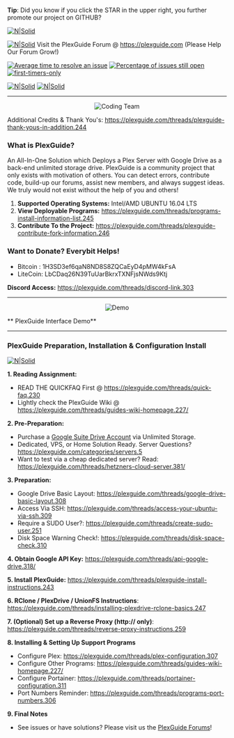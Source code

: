 **Tip**: Did you know if you click the STAR in the upper right, you further promote our project on GITHUB?

[![N|Solid](https://plexguide.com/discord.png)](https://plexguide.com/threads/discord-link.303/)

[![N|Solid](https://plexguide.com/board3.png)](https://plexguide.com)
Visit the PlexGuide Forum @ https://plexguide.com (Please Help Our Forum Grow!)

[![Average time to resolve an issue](http://isitmaintained.com/badge/resolution/admin9705/PlexGuide.com-The-Awesome-Plex-Server.svg)](http://isitmaintained.com/project/admin9705/PlexGuide.com-The-Awesome-Plex-Server "Average time to resolve an issue") [![Percentage of issues still open](http://isitmaintained.com/badge/open/admin9705/PlexGuide.com-The-Awesome-Plex-Server.svg)](http://isitmaintained.com/project/admin9705/PlexGuide.com-The-Awesome-Plex-Server "Percentage of issues still open") [![first-timers-only](http://img.shields.io/badge/first--timers--only-friendly-blue.svg?style=flat-square)](http://www.firsttimersonly.com/)

[![N|Solid](https://camo.githubusercontent.com/348b82630f4f5be3c775c9caed3bb5765b0b3018/687474703a2f2f692e696d6775722e636f6d2f785370773438322e706e67)](https://plexguide.com/index.php?categories/issues-bugs.7/) [![N|Solid](https://camo.githubusercontent.com/653f9f8e115242dddb8f6282d17c8ef550844294/687474703a2f2f692e696d6775722e636f6d2f6d464f304f75582e706e67)](https://plexguide.com/index.php?categories/issues-bugs.7/)

----------------------------------------------------------------------

<p align="center">
  <img src="http://plexguide.com/imagesplus/coding_team.png" alt="Coding Team"/>
</p>

Additional Credits & Thank You's: https://plexguide.com/threads/plexguide-thank-yous-in-addition.244

### What is PlexGuide? ###

An All-In-One Solution which Deploys a Plex Server with Google Drive as a back-end unlimited storage drive.  PlexGuide is a community project that only exists with motivation of others.  You can detect errors, contribute code, build-up our forums, assist new members, and always suggest ideas. We truly would not exist without the help of you and others!

1. **Supported Operating Systems:** Intel/AMD UBUNTU 16.04 LTS
2. **View Deployable Programs:** https://plexguide.com/threads/programs-install-information-list.245
3. **Contribute To the Project:** https://plexguide.com/threads/plexguide-contribute-fork-information.246

### Want to Donate? Everybit Helps!
- Bitcoin : 1H3SD3ef6qaN8ND8S8ZQCaEyD4pMW4kFsA
- LiteCoin: LbCDaq26N39TuUarBkrxTXNFjsNWds9Ktj

**Discord Access:** https://plexguide.com/threads/discord-link.303

----------------------------------------------------------------------
<p align="center">
  <img src="https://github.com/Admin9705/PlexGuide.com-The-Awesome-Plex-Server/blob/Version-5/scripts/version24.png" alt="Demo"/>
</p>
** PlexGuide Interface Demo**

---------------------------------

### PlexGuide Preparation, Installation & Configuration Install

[![N|Solid](https://plexguide.com/wikisnip3.png)](https://plexguide.com/threads/guides-wiki-homepage.227/)

**1. Reading Assignment:**
- READ THE QUICKFAQ First @ https://plexguide.com/threads/quick-faq.230
- Lightly check the PlexGuide Wiki @ https://plexguide.com/threads/guides-wiki-homepage.227/

**2. Pre-Preparation:**
- Purchase a [Google Suite Drive Account](https://gsuite.google.com) via Unlimited Storage.
- Dedicated, VPS, or Home Solution Ready. Server Questions? https://plexguide.com/categories/servers.5
- Want to test via a cheap dedicated server? Read: https://plexguide.com/threads/hetzners-cloud-server.381/

**3. Preparation:**
 - Google Drive Basic Layout: https://plexguide.com/threads/google-drive-basic-layout.308
 - Access Via SSH: https://plexguide.com/threads/access-your-ubuntu-via-ssh.309
 - Require a SUDO User?: https://plexguide.com/threads/create-sudo-user.251
 - Disk Space Warning Check!: https://plexguide.com/threads/disk-space-check.310

**4. Obtain Google API Key:** https://plexguide.com/threads/api-google-drive.318/

**5. Install PlexGuide:** https://plexguide.com/threads/plexguide-install-instructions.243

**6. RClone / PlexDrive / UnionFS Instructions**: https://plexguide.com/threads/installing-plexdrive-rclone-basics.247

**7. (Optional) Set up a Reverse Proxy (http:// only)**: https://plexguide.com/threads/reverse-proxy-instructions.259

**8. Installing & Setting Up Support Programs**
 - Configure Plex: https://plexguide.com/threads/plex-configuration.307
 - Configure Other Programs: https://plexguide.com/threads/guides-wiki-homepage.227/
 - Configure Portainer: https://plexguide.com/threads/portainer-configuration.311
 - Port Numbers Reminder: https://plexguide.com/threads/programs-port-numbers.306

**9. Final Notes**
- See issues or have solutions? Please visit us the [PlexGuide Forums](https://plexguide.com)!
